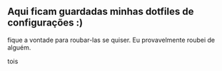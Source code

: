 ## Aqui ficam guardadas minhas dotfiles de configurações :)
fique a vontade para roubar-las se quiser. Eu provavelmente roubei de alguém.

tois